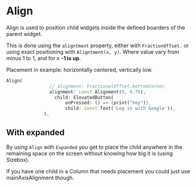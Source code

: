 # Align

Align is used to position child widgets inside the defined boarders of the parent widget.

This is done using the `aligntment` property, either with `FractionOffset.` or using exact positioning with `Aligntment(x, y)`. Where value vary from minus 1 to 1, and for x **-1 is up**.

Placement in example: horizontally centered, vertically low.
```dart
Align(
                // alignment: FractionalOffset.bottomCenter,
                alignment: const Alignment(0, 0.75),
                  child: ElevatedButton(
                      onPressed: () => {print("hey")},
                      child: const Text('Log in with Google')),
              ),
```

## With expanded

By using `Align` with `Expanded` you get to place the child anywhere in the remaining space on the screen without knowing how big it is (using Sizebox).

If you have one child in a Column that needs placement you could just use mainAxisAlignment though.